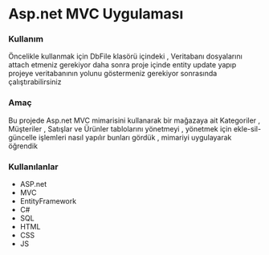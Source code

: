 # Asp.net MVC Uygulaması

### Kullanım

Öncelikle kullanmak için DbFile klasörü içindeki , Veritabanı dosyalarını attach etmeniz gerekiyor daha sonra proje içinde entity update yapıp projeye veritabanının yolunu göstermeniz gerekiyor sonrasında çalıştırabilirsiniz

### Amaç

Bu projede Asp.net MVC mimarisini kullanarak bir mağazaya ait Kategoriler , Müşteriler , Satışlar ve Ürünler tablolarını yönetmeyi , yönetmek için ekle-sil-güncelle işlemleri
nasıl yapılır bunları gördük , mimariyi uygulayarak öğrendik

### Kullanılanlar
- ASP.net
- MVC
- EntityFramework
- C#
- SQL
- HTML
- CSS
- JS

